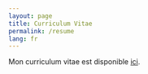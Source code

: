 ```yaml
---
layout: page
title: Curriculum Vitae
permalink: /resume
lang: fr
---
```


Mon curriculum vitae est disponible [ici](/assets/FREIRE_resume_fr.pdf).